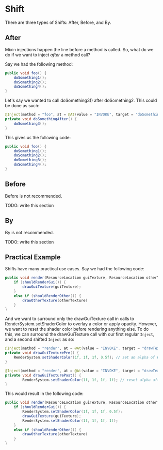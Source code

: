 # Shift

There are three types of Shifts: After, Before, and By.

## After

Mixin injections happen the line before a method is called. So, what do we do if we want to inject *after* a method call?

Say we had the following method:

```java
public void foo() {
    doSomething1();
    doSomething2();
    doSomething4();
}
```

Let's say we wanted to call doSomething3() after doSomething2. This could be done as such:

```java
@Inject(method = "foo", at = @At(value = "INVOKE", target = "doSomething2()V", at = At.Shift.AFTER))
private void doSomethingAfter() {
    doSomething3();
}
```

This gives us the following code:

```java
public void foo() {
    doSomething1();
    doSomething2();
    doSomething3();
    doSomething4();
}
```

## Before

Before is not recommended.

TODO: write this section

## By

By is not recommended.

TODO: write this section

## Practical Example

Shifts have many practical use cases. Say we had the following code:

```java
public void render(ResourceLocation guiTexture, ResourceLocation otherTexture) {
    if (shouldRenderGui()) {
        drawGuiTexture(guiTexture);
    }
    else if (shouldRenderOther()) {
        drawOtherTexture(otherTexture)
    }
}
```

And we want to surround only the drawGuiTexture call in calls to RenderSystem.setShaderColor to overlay a color or apply opacity. However, we want to reset the shader color before rendering anything else. To do this, we can surround the drawGuiTexture call with our first regular `Inject`, and a second shifted `Inject` as so:

```java
@Inject(method = "render", at = @At(value = "INVOKE", target = "drawTexture(Lnet/minecraft/resources/ResourceLocation)V"))
private void drawGuiTexturePre() {
    RenderSystem.setShaderColor(1f, 1f, 1f, 0.5f); // set an alpha of 0.5
}

@Inject(method = "render", at = @At(value = "INVOKE", target = "drawTexture(Lnet/minecraft/resources/ResourceLocation)V", at = At.Shift.AFTER))
private void drawGuiTexturePost() {
        RenderSystem.setShaderColor(1f, 1f, 1f, 1f); // reset alpha after drawing the texture
}
```

This would result in the following code:

```java
public void render(ResourceLocation guiTexture, ResourceLocation otherTexture) {
    if (shouldRenderGui()) {
        RenderSystem.setShaderColor(1f, 1f, 1f, 0.5f);
        drawGuiTexture(guiTexture);
        RenderSystem.setShaderColor(1f, 1f, 1f, 1f);
    }
    else if (shouldRenderOther()) {
        drawOtherTexture(otherTexture)
    }
}
```
